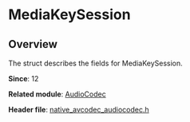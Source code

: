 # MediaKeySession

## Overview

The struct describes the fields for MediaKeySession.

**Since**: 12

**Related module**: [AudioCodec](capi-audiocodec.md)

**Header file**: [native_avcodec_audiocodec.h](capi-native-avcodec-audiocodec-h.md)
